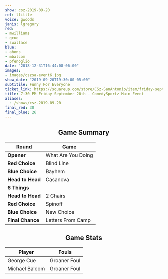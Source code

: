 ```yaml
---
show: csz-2019-09-20
ref: llittle
voice: gwoods
janis: lgregory
red:
- mwilliams
- gcue
- swallace
blue:
- ahons
- mbalcom
- pfenoglio
date: "2018-12-31T16:44:08-06:00"
images:
- images/cszsa-event6.jpg
show_date: "2019-09-20T19:30:00-05:00"
subtitile: Funny For Everyone
ticket_link: https://squareup.com/store/CSz-SanAntonio/item/friday-sept-th-pm-comedysportz-main-event-1
title: 7:30 PM Friday September 20th - ComedySportz Main Event
aliases:
  - /shows/csz-2019-09-20
final_red: 30
final_blue: 26
---
```


<center>

## Game Summary

| **Round** | **Game** |
|--------------|------|
| **Opener**       |What Are You Doing|
| **Red Choice**   |Blind Line|
| **Blue Choice**  |Bayhem|
| **Head to Head** |Casanova|
| **6 Things**     |      |
| **Head to Head** |2 Chairs|
| **Red Choice**   |Spinoff|
| **Blue Choice**  |New Choice|
| **Final Chance** |Letters From Camp|

## Game Stats

| **Player** | **Fouls** |
|--------|-------|
|George Cue|Groaner Foul|
|Michael Balcom   |Groaner Foul   |


</center>

